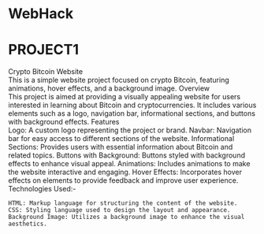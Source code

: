 # WebHack
<h1>PROJECT1</h1>
Crypto Bitcoin Website
<br>
This is a simple website project focused on crypto Bitcoin, featuring animations, hover effects, and a background image.
Overview
<br>
This project is aimed at providing a visually appealing website for users interested in learning about Bitcoin and cryptocurrencies. It includes various elements such as a logo, navigation bar, informational sections, and buttons with background effects.
Features
<br>
    Logo: A custom logo representing the project or brand.
    Navbar: Navigation bar for easy access to different sections of the website.
    Informational Sections: Provides users with essential information about Bitcoin and related topics.
    Buttons with Background: Buttons styled with background effects to enhance visual appeal.
    Animations: Includes animations to make the website interactive and engaging.
    Hover Effects: Incorporates hover effects on elements to provide feedback and improve user experience.
<br>
Technologies Used:-

    HTML: Markup language for structuring the content of the website.
    CSS: Styling language used to design the layout and appearance.
    Background Image: Utilizes a background image to enhance the visual aesthetics.

